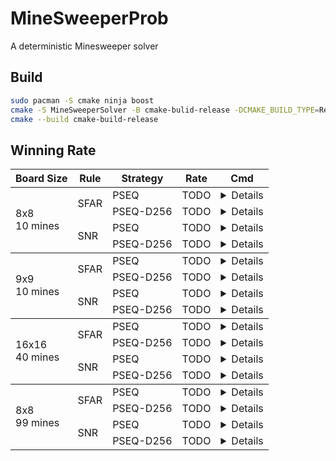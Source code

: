# MineSweeperProb
A deterministic Minesweeper solver

## Build

```bash
sudo pacman -S cmake ninja boost
cmake -S MineSweeperSolver -B cmake-bulid-release -DCMAKE_BUILD_TYPE=Release -DCMAKE_CXX_FLAGS='-mnative' -G Ninja
cmake --build cmake-build-release
```

## Winning Rate

<table>
    <thead>
        <tr>
            <th>Board Size</th>
            <th>Rule</th>
            <th>Strategy</th>
            <th>Rate</th>
            <th>Cmd</th>
        </tr>
    </thead>
    <tbody>
        <tr>
            <td rowspan=4>8x8<br>10 mines</td>
            <td rowspan=2>SFAR</td>
            <td>PSEQ</td>
            <td>TODO</td>
            <td><details><pre>./MineSweeperSolver FL@[1,1]-PSEQ-8-8-T10-SFAR 100000000</pre>Approx. takes 10 hours to run on an 8-core machine.</details></td>
        </tr>
        <tr>
            <td>PSEQ-D256</td>
            <td>TODO</td>
            <td><details><pre>./MineSweeperSolver FL@[1,1]-PSEQ-D256-8-8-T10-SFAR 100000000</pre>Approx. takes 10 hours to run on an 8-core machine.</details></td>
        </tr>
        <tr>
            <td rowspan=2>SNR</td>
            <td>PSEQ</td>
            <td>TODO</td>
            <td><details><pre>./MineSweeperSolver FL@[3,3]-PSEQ-8-8-T10-SNR 100000000</pre>Approx. takes 10 hours to run on an 8-core machine.</details></td>
        </tr>
        <tr>
            <td>PSEQ-D256</td>
            <td>TODO</td>
            <td><details><pre>./MineSweeperSolver FL@[3,3]-PSEQ-D256-8-8-T10-SNR 100000000</pre>Approx. takes 10 hours to run on an 8-core machine.</details></td>
        </tr>
    </tbody>
    <tbody>
        <tr>
            <td rowspan=4>9x9<br>10 mines</td>
            <td rowspan=2>SFAR</td>
            <td>PSEQ</td>
            <td>TODO</td>
            <td><details><pre>./MineSweeperSolver FL@[1,1]-PSEQ-9-9-T10-SFAR 100000000</pre>Approx. takes 10 hours to run on an 8-core machine.</details></td>
        </tr>
        <tr>
            <td>PSEQ-D256</td>
            <td>TODO</td>
            <td><details><pre>./MineSweeperSolver FL@[1,1]-PSEQ-D256-9-9-T10-SFAR 100000000</pre>Approx. takes 10 hours to run on an 8-core machine.</details></td>
        </tr>
        <tr>
            <td rowspan=2>SNR</td>
            <td>PSEQ</td>
            <td>TODO</td>
            <td><details><pre>./MineSweeperSolver FL@[3,3]-PSEQ-9-9-T10-SNR 100000000</pre>Approx. takes 10 hours to run on an 8-core machine.</details></td>
        </tr>
        <tr>
            <td>PSEQ-D256</td>
            <td>TODO</td>
            <td><details><pre>./MineSweeperSolver FL@[3,3]-PSEQ-D256-9-9-T10-SNR 100000000</pre>Approx. takes 10 hours to run on an 8-core machine.</details></td>
        </tr>
    </tbody>
    <tbody>
        <tr>
            <td rowspan=4>16x16<br>40 mines</td>
            <td rowspan=2>SFAR</td>
            <td>PSEQ</td>
            <td>TODO</td>
            <td><details><pre>./MineSweeperSolver FL@[1,1]-PSEQ-16-16-T40-SFAR 100000000</pre>Approx. takes 10 hours to run on an 8-core machine.</details></td>
        </tr>
        <tr>
            <td>PSEQ-D256</td>
            <td>TODO</td>
            <td><details><pre>./MineSweeperSolver FL@[1,1]-PSEQ-D256-16-16-T40-SFAR 100000000</pre>Approx. takes 10 hours to run on an 8-core machine.</details></td>
        </tr>
        <tr>
            <td rowspan=2>SNR</td>
            <td>PSEQ</td>
            <td>TODO</td>
            <td><details><pre>./MineSweeperSolver FL@[3,3]-PSEQ-16-16-T40-SNR 100000000</pre>Approx. takes 10 hours to run on an 8-core machine.</details></td>
        </tr>
        <tr>
            <td>PSEQ-D256</td>
            <td>TODO</td>
            <td><details><pre>./MineSweeperSolver FL@[3,3]-PSEQ-D256-16-16-T40-SNR 100000000</pre>Approx. takes 10 hours to run on an 8-core machine.</details></td>
        </tr>
    </tbody>
    <tbody>
        <tr>
            <td rowspan=4>8x8<br>99 mines</td>
            <td rowspan=2>SFAR</td>
            <td>PSEQ</td>
            <td>TODO</td>
            <td><details><pre>./MineSweeperSolver FL@[1,1]-PSEQ-30-16-T99-SFAR 100000000</pre>Approx. takes 10 hours to run on an 8-core machine.</details></td>
        </tr>
        <tr>
            <td>PSEQ-D256</td>
            <td>TODO</td>
            <td><details><pre>./MineSweeperSolver FL@[1,1]-PSEQ-D256-30-16-T99-SFAR 100000000</pre>Approx. takes 10 hours to run on an 8-core machine.</details></td>
        </tr>
        <tr>
            <td rowspan=2>SNR</td>
            <td>PSEQ</td>
            <td>TODO</td>
            <td><details><pre>./MineSweeperSolver FL@[3,3]-PSEQ-30-16-T99-SNR 100000000</pre>Approx. takes 10 hours to run on an 8-core machine.</details></td>
        </tr>
        <tr>
            <td>PSEQ-D256</td>
            <td>TODO</td>
            <td><details><pre>./MineSweeperSolver FL@[3,3]-PSEQ-D256-30-16-T99-SNR 100000000</pre>Approx. takes 10 hours to run on an 8-core machine.</details></td>
        </tr>
    </tbody>
</table>

